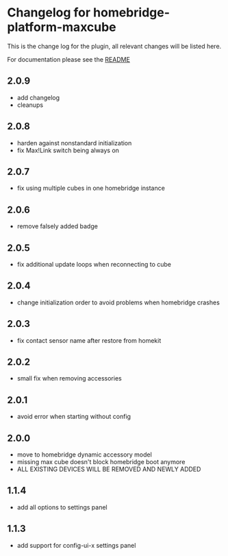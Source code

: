 # Changelog for homebridge-platform-maxcube
This is the change log for the plugin, all relevant changes will be listed here.

For documentation please see the [README](https://github.com/normen/homebridge-platform-maxcube/blob/master/README.md)

## 2.0.9
- add changelog
- cleanups

## 2.0.8
- harden against nonstandard initialization
- fix Max!Link switch being always on

## 2.0.7
- fix using multiple cubes in one homebridge instance

## 2.0.6
- remove falsely added badge

## 2.0.5
- fix additional update loops when reconnecting to cube

## 2.0.4
- change initialization order to avoid problems when homebridge crashes

## 2.0.3
- fix contact sensor name after restore from homekit

## 2.0.2
- small fix when removing accessories

## 2.0.1
- avoid error when starting without config

## 2.0.0
- move to homebridge dynamic accessory model
- missing max cube doesn't block homebridge boot anymore
- ALL EXISTING DEVICES WILL BE REMOVED AND NEWLY ADDED

## 1.1.4
- add all options to settings panel

## 1.1.3
- add support for config-ui-x settings panel

